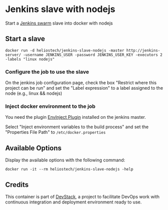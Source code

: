 Jenkins slave with nodejs
===============================================

Start a [Jenkins swarm](https://wiki.jenkins-ci.org/display/JENKINS/Swarm+Plugin) slave into docker with nodejs

## Start a slave

   `docker run -d heliostech/jenkins-slave-nodejs -master http://jenkins-server/ -username JENKINS_USER -password JENKINS_USER_KEY -executors 2 -labels "linux nodejs"`

### Configure the job to use the slave
On the jenkins job configuration page, check the box "Restrict where this project can be run" and set the "Label expression" to a label assigned to the node (e.g., linux && nodejs)

### Inject docker environment to the job
You need the plugin [EnvInject Plugin](https://wiki.jenkins-ci.org/display/JENKINS/EnvInject+Plugin) installed on the jenkins master.

Select "Inject environment variables to the build process" and set the "Properties File Path" to `/etc/docker.properties`

## Available Options

   Display the available options with the following command:

   `docker run -it --rm heliostech/jenkins-slave-nodejs -help`


## Credits

   This container is part of [DevStack](https://www.devstack.com/), a project to facilitate DevOps work with continuous integration and deployment environment ready to use.
